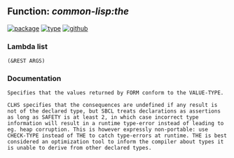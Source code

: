 ## Function: ***common-lisp:the***
[![package](https://img.shields.io/badge/Package-COMMON--LISP-5f9ea0.svg?style=social&colorA=999999)](../) [![type](https://img.shields.io/badge/Type-Function-5f9ea0.svg?style=social&colorA=999999)](../#function) [![github](https://img.shields.io/badge/GitHub-View_the_source-5f9ea0.svg?style=social&colorA=999999&logo=github)](https://github.com/sbcl/sbcl/blob/master/src/compiler/info-functions.lisp/) 
### Lambda list
```
(&REST ARGS)
```
### Documentation
```
Specifies that the values returned by FORM conform to the VALUE-TYPE.

CLHS specifies that the consequences are undefined if any result is
not of the declared type, but SBCL treats declarations as assertions
as long as SAFETY is at least 2, in which case incorrect type
information will result in a runtime type-error instead of leading to
eg. heap corruption. This is however expressly non-portable: use
CHECK-TYPE instead of THE to catch type-errors at runtime. THE is best
considered an optimization tool to inform the compiler about types it
is unable to derive from other declared types.
```
